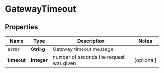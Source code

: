 
# GatewayTimeout

## Properties
Name | Type | Description | Notes
------------ | ------------- | ------------- | -------------
**error** | **String** | Gateway timeout message | 
**timeout** | **Integer** | number of seconds the request was given |  [optional]



